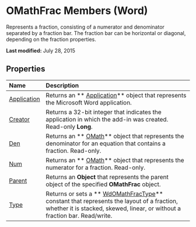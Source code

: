 
# OMathFrac Members (Word)
Represents a fraction, consisting of a numerator and denominator separated by a fraction bar. The fraction bar can be horizontal or diagonal, depending on the fraction properties.

 **Last modified:** July 28, 2015


## Properties



|**Name**|**Description**|
|:-----|:-----|
| [Application](663e252c-3def-5816-f948-a77070a378c1.md)|Returns an  ** [Application](d1cf6f8f-4e88-bf01-93b4-90a83f79cb44.md)** object that represents the Microsoft Word application.|
| [Creator](ed064a2e-53ad-0127-db03-f58546156924.md)|Returns a 32-bit integer that indicates the application in which the add-in was created. Read-only  **Long**.|
| [Den](376d3c71-5321-1629-1c5a-1ab90d38b9e6.md)|Returns an  ** [OMath](82f2f81b-e2d5-140f-bdcc-8b52b821b24d.md)** object that represents the denominator for an equation that contains a fraction. Read-only.|
| [Num](314794cf-9c64-a934-9ef4-05414a303261.md)|Returns an  ** [OMath](82f2f81b-e2d5-140f-bdcc-8b52b821b24d.md)** object that represents the numerator for a fraction. Read-only.|
| [Parent](6e1c6d85-7c27-9c39-5753-568817626b55.md)|Returns an  **Object** that represents the parent object of the specified **OMathFrac** object.|
| [Type](12b88f31-485d-d43b-939e-2ada5c125e0b.md)|Returns or sets a  ** [WdOMathFracType](24546a50-1692-2cb4-cd8e-7f47688e4708.md)** constant that represents the layout of a fraction, whether it is stacked, skewed, linear, or without a fraction bar. Read/write.|
